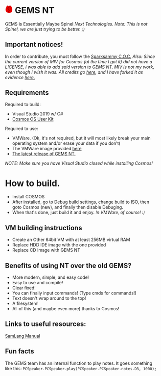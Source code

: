 # <img src="gems.png" alt="Logo" width="5%"/> GEMS NT
GEMS is Essentially Maybe Spinel *Next Technologies.*
*Note: This is not Spinel, we are just trying to be better. ;)*

## Important notices!

In order to contribute, you must follow the [Sparksammy C.O.C.](https://github.com/sparksammy/sparksammycoc)
*Also: Since the current version of MIV for Cosmos (at the time I got it) did not have a LICENSE, I was able to add said version to GEMS NT. MIV is not my work, even though I wish it was. All credits go [here](https://github.com/bartashevich/MIV/tree/62a4f0b7cc5831d66725484b91c295acd5213d0e), and I have forked it as evidence [here.](https://github.com/sparksammy/COSMOS-MIV)*

## Requirements

Required to build:
* Visual Studio 2019 w/ C#
* [Cosmos OS User Kit](https://github.com/CosmosOS/Cosmos/releases)

Required to use:
  * VMWare. (Ok, it's not required, but it will most likely break your main operating system and/or erase your data if you don't)
  * The VMWare image provided [here](https://github.com/sparksammy/GEMS-NT/releases/download/0.43aSR/Filesystem.vmdk)
  * [The latest release of GEMS NT.](https://github.com/sparksammy/GEMS-NT/releases/)

*NOTE: Make sure you have Visual Studio closed while installing Cosmos!*

# How to build.
* Install COSMOS
* After installed, go to Debug build settings, change build to ISO, then goto Cosmos (new), and finally then disable Debuging.
* When that's done, just build it and enjoy. *In VMWare, of course! :)*

## VM building instructions
* Create an Other 64bit VM with at least 256MB virtual RAM
* Replace HDD IDE image with the one provided
* Replace CD Image with GEMS NT

## Benefits of using NT over the old GEMS?
* More modern, simple, and easy code!
* Easy to use and compile!
* Clear fixed!
* You can finally input commands! (Type cmds for commands!)
* Text doesn't wrap around to the top!
* A filesystem!
* All of this (and maybe even more) thanks to Cosmos!

## Links to useful resources:
[SamLang Manual](https://github.com/sparksammy/GEMS-NT/blob/master/SAMLANG.md)

## Fun facts
The GEMS team has an internal function to play notes. It goes something like this:
``PCSpeaker.PCSpeaker.play(PCSpeaker.PCSpeaker.notes.D3, 1000);``
